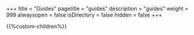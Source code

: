 +++
title = "Guides"
pagetitle = "guides"
description = "guides"
weight = 999
alwaysopen = false
isDirectory = false
hidden = false
+++

{{%custom-children%}}

